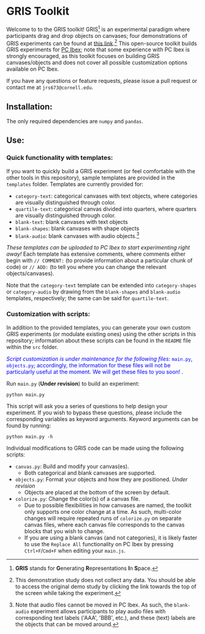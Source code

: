 # GRIS Toolkit

  Welcome to to the GRIS toolkit! GRIS[^1] is an experimental paradigm where participants drag and drop objects on canvases; four demonstrations of GRIS experiments can be found at [this link](https://farm.pcibex.net/r/vxZDAe/).[^2] This open-source toolkit builds GRIS experiments for [PC Ibex](https://doc.pcibex.net/); note that some experience with PC Ibex is strongly encouraged, as this toolkit focuses on building GRIS canvases/objects and does not cover all possible customization options available on PC Ibex.

If you have any questions or feature requests, please issue a pull request or contact me at `jrs673@cornell.edu`.  


## Installation:
The only required dependencies are `numpy` and `pandas`.

## Use:

### Quick functionality with templates:
If you want to quickly build a GRIS experiment (or feel comfortable with the other tools in this repository), sample templates are provided in the `templates` folder. Templates are currently provided for:
- `category-text`: categorical canvases with text objects, where categories are visually distinguished through color.
- `quartile-text`: categorical canvas divided into quarters, where quarters are visually distinguished through color.
- `blank-text`: blank canvases with text objects
- `blank-shapes`: blank canvases with shape objects
- `blank-audio`: blank canvases with audio objects.[^3]

*These templates can be uploaded to PC Ibex to start experimenting right away!* Each template has extensive comments, where comments either begin with `// COMMENT:` (to provide information about a particular chunk of code) or `// ADD:` (to tell you where you can change the relevant objects/canvases).


Note that the `category-text` template can be extended into `category-shapes` or `category-audio` by drawing from the `blank-shapes` and `blank-audio` templates, respectively; the same can be said for `quartile-text`.


### Customization with scripts:
In addition to the provided templates, you can generate your own custom GRIS experiments (or modulate existing ones) using the other scripts in this repository; information about these scripts can be found in the `README` file within the `src` folder. 

<span style="color:blue">*Script customization is under maintenance for the following files:* `main.py`, `objects.py`; accordingly, the information for these files will not be particularly useful at the moment. We will get these files to you soon! </span>.



Run `main.py` (**Under revision**) to build an experiment:


```
python main.py
```
This script will ask you a series of questions to help design your experiment. If you wish to bypass these questions, please include the corresponding variables as keyword arguments. Keyword arguments can be found by running:

```
python main.py -h
```


Individual modifications to GRIS code can be made using the following scripts:
- `canvas.py`: Build and modify your canvas(es).
  - Both categorical and blank canvases are supported.
- `objects.py`: Format your objects and how they are positioned. *Under revision*
  - Objects are placed at the bottom of the screen by default.
- `colorize.py`: Change the color(s) of a canvas file.
  - Due to possible flexibilities in how canvases are named, the toolkit only supports one color change at a time. As such, multi-color changes will require repeated runs of `colorize.py` on separate canvas files, where each canvas file corresponds to the canvas blocks that you wish to change.
  - If you are using a blank canvas (and not categories), it is likely faster to use the `Replace All` functionality on PC Ibex by pressing `Ctrl+F`/`Cmd+F` when editing your `main.js`.










[^1]: **GRIS** stands for **G**enerating **R**epresentations **I**n **S**pace.
[^2]: This demonstration study does not collect any data. You should be able to access the original demo study by clicking the link towards the top of the screen  while taking the experiment. 
[^3]: Note that audio files cannot be moved in PC Ibex. As such, the `blank-audio` experiment allows participants to play audio files with corresponding text labels ('AAA', 'BBB', etc.), and these (text) labels are the objects that can be moved around. 
